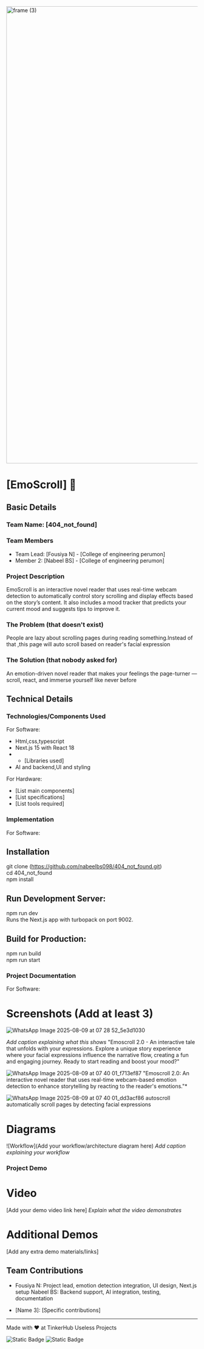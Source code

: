 <img width="3188" height="1202" alt="frame (3)" src="https://github.com/user-attachments/assets/517ad8e9-ad22-457d-9538-a9e62d137cd7" />


# [EmoScroll] 🎯


## Basic Details
### Team Name: [404_not_found]


### Team Members
- Team Lead: [Fousiya N] - [College of engineering perumon]
- Member 2: [Nabeel BS] - [College of engineering perumon]

### Project Description

EmoScroll is an interactive novel reader that uses real-time webcam detection to automatically control story scrolling and display effects based on the story’s content. It also includes a mood tracker that predicts your current mood and suggests tips to improve it.

### The Problem (that doesn't exist)
People are lazy about scrolling pages during reading something.Instead of that ,this page will auto scroll based on reader's facial expression

### The Solution (that nobody asked for)

An emotion-driven novel reader that makes your feelings the page-turner — scroll, react, and immerse yourself like never before 

## Technical Details
### Technologies/Components Used
For Software:
- Html,css,typescript
- Next.js 15 with React 18
- - [Libraries used]
- AI and backend,UI and styling

For Hardware:
- [List main components]
- [List specifications]
- [List tools required]

### Implementation
For Software:
## Installation

git clone (https://github.com/nabeelbs098/404_not_found.git) </br> 
cd 404_not_found </br>
npm install

## Run Development Server:

npm run dev </br>
Runs the Next.js app with turbopack on port 9002.

## Build for Production:

npm run build </br>
npm run start

### Project Documentation
For Software:

# Screenshots (Add at least 3)
![WhatsApp Image 2025-08-09 at 07 28 52_5e3d1030](https://github.com/user-attachments/assets/e4800a28-bcec-4438-b17e-b9c4210e7564)

*Add caption explaining what this shows*
"Emoscroll 2.0 - An interactive tale that unfolds with your expressions.
Explore a unique story experience where your facial expressions influence the narrative flow, creating a fun and engaging journey. Ready to start reading and boost your mood?"


![WhatsApp Image 2025-08-09 at 07 40 01_f713ef87](https://github.com/user-attachments/assets/91b794df-6a61-4e3c-b376-87dcd0d087c6)
"Emoscroll 2.0: An interactive novel reader that uses real-time webcam-based emotion detection to enhance storytelling by reacting to the reader's emotions."*

![WhatsApp Image 2025-08-09 at 07 40 01_dd3acf86](https://github.com/user-attachments/assets/22ea2cfd-c312-4c50-883a-2c1aa3760e31)
autoscroll
automatically scroll pages by detecting facial expressions

# Diagrams
![Workflow](Add your workflow/architecture diagram here)
*Add caption explaining your workflow*

### Project Demo
# Video
[Add your demo video link here]
*Explain what the video demonstrates*

# Additional Demos
[Add any extra demo materials/links]

## Team Contributions
- Fousiya N: Project lead, emotion detection integration, UI design, Next.js setup
Nabeel BS: Backend support, AI integration, testing, documentation


- [Name 3]: [Specific contributions]

---
Made with ❤️ at TinkerHub Useless Projects 

![Static Badge](https://img.shields.io/badge/TinkerHub-24?color=%23000000&link=https%3A%2F%2Fwww.tinkerhub.org%2F)
![Static Badge](https://img.shields.io/badge/UselessProjects--25-25?link=https%3A%2F%2Fwww.tinkerhub.org%2Fevents%2FQ2Q1TQKX6Q%2FUseless%2520Projects)




